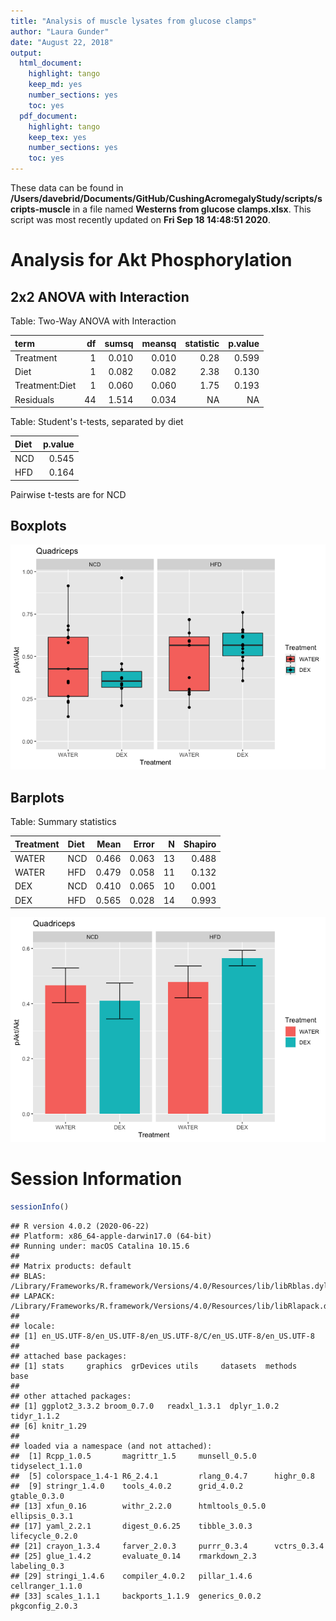 ```yaml
---
title: "Analysis of muscle lysates from glucose clamps"
author: "Laura Gunder"
date: "August 22, 2018"
output:
  html_document:
    highlight: tango
    keep_md: yes
    number_sections: yes
    toc: yes
  pdf_document:
    highlight: tango
    keep_tex: yes
    number_sections: yes
    toc: yes
---
```






These data can be found in **/Users/davebrid/Documents/GitHub/CushingAcromegalyStudy/scripts/scripts-muscle** in a file named **Westerns from glucose clamps.xlsx**.  This script was most recently updated on **Fri Sep 18 14:48:51 2020**.

# Analysis for Akt Phosphorylation

## 2x2 ANOVA with Interaction


Table: Two-Way ANOVA with Interaction

|term           | df| sumsq| meansq| statistic| p.value|
|:--------------|--:|-----:|------:|---------:|-------:|
|Treatment      |  1| 0.010|  0.010|      0.28|   0.599|
|Diet           |  1| 0.082|  0.082|      2.38|   0.130|
|Treatment:Diet |  1| 0.060|  0.060|      1.75|   0.193|
|Residuals      | 44| 1.514|  0.034|        NA|      NA|



Table: Student's t-tests, separated by diet

|Diet | p.value|
|:----|-------:|
|NCD  |   0.545|
|HFD  |   0.164|

Pairwise t-tests are for NCD 

## Boxplots

![](figures/pakt-boxplot-1.png)<!-- -->


## Barplots


Table: Summary statistics

|Treatment |Diet |  Mean| Error|  N| Shapiro|
|:---------|:----|-----:|-----:|--:|-------:|
|WATER     |NCD  | 0.466| 0.063| 13|   0.488|
|WATER     |HFD  | 0.479| 0.058| 11|   0.132|
|DEX       |NCD  | 0.410| 0.065| 10|   0.001|
|DEX       |HFD  | 0.565| 0.028| 14|   0.993|

![](figures/pakt-barplot-1.png)<!-- -->

# Session Information


```r
sessionInfo()
```

```
## R version 4.0.2 (2020-06-22)
## Platform: x86_64-apple-darwin17.0 (64-bit)
## Running under: macOS Catalina 10.15.6
## 
## Matrix products: default
## BLAS:   /Library/Frameworks/R.framework/Versions/4.0/Resources/lib/libRblas.dylib
## LAPACK: /Library/Frameworks/R.framework/Versions/4.0/Resources/lib/libRlapack.dylib
## 
## locale:
## [1] en_US.UTF-8/en_US.UTF-8/en_US.UTF-8/C/en_US.UTF-8/en_US.UTF-8
## 
## attached base packages:
## [1] stats     graphics  grDevices utils     datasets  methods   base     
## 
## other attached packages:
## [1] ggplot2_3.3.2 broom_0.7.0   readxl_1.3.1  dplyr_1.0.2   tidyr_1.1.2  
## [6] knitr_1.29   
## 
## loaded via a namespace (and not attached):
##  [1] Rcpp_1.0.5       magrittr_1.5     munsell_0.5.0    tidyselect_1.1.0
##  [5] colorspace_1.4-1 R6_2.4.1         rlang_0.4.7      highr_0.8       
##  [9] stringr_1.4.0    tools_4.0.2      grid_4.0.2       gtable_0.3.0    
## [13] xfun_0.16        withr_2.2.0      htmltools_0.5.0  ellipsis_0.3.1  
## [17] yaml_2.2.1       digest_0.6.25    tibble_3.0.3     lifecycle_0.2.0 
## [21] crayon_1.3.4     farver_2.0.3     purrr_0.3.4      vctrs_0.3.4     
## [25] glue_1.4.2       evaluate_0.14    rmarkdown_2.3    labeling_0.3    
## [29] stringi_1.4.6    compiler_4.0.2   pillar_1.4.6     cellranger_1.1.0
## [33] scales_1.1.1     backports_1.1.9  generics_0.0.2   pkgconfig_2.0.3
```
